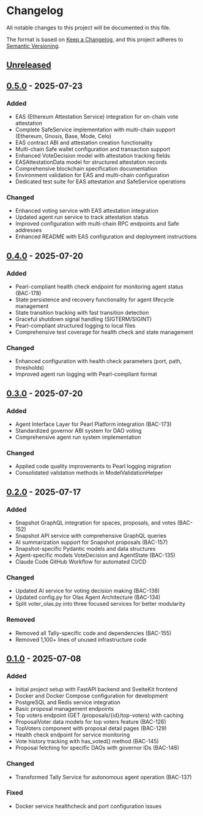 # Changelog

All notable changes to this project will be documented in this file.

The format is based on [Keep a Changelog](https://keepachangelog.com/en/1.1.0/),
and this project adheres to [Semantic Versioning](https://semver.org/spec/v2.0.0.html).

## [Unreleased]

## [0.5.0] - 2025-07-23
### Added
- EAS (Ethereum Attestation Service) integration for on-chain vote attestation
- Complete SafeService implementation with multi-chain support (Ethereum, Gnosis, Base, Mode, Celo)
- EAS contract ABI and attestation creation functionality
- Multi-chain Safe wallet configuration and transaction support
- Enhanced VoteDecision model with attestation tracking fields
- EASAttestationData model for structured attestation records
- Comprehensive blockchain specification documentation
- Environment validation for EAS and multi-chain configuration
- Dedicated test suite for EAS attestation and SafeService operations

### Changed
- Enhanced voting service with EAS attestation integration
- Updated agent run service to track attestation status
- Improved configuration with multi-chain RPC endpoints and Safe addresses
- Enhanced README with EAS configuration and deployment instructions

## [0.4.0] - 2025-07-20
### Added
- Pearl-compliant health check endpoint for monitoring agent status (BAC-178)
- State persistence and recovery functionality for agent lifecycle management
- State transition tracking with fast transition detection
- Graceful shutdown signal handling (SIGTERM/SIGINT)
- Pearl-compliant structured logging to local files
- Comprehensive test coverage for health check and state management

### Changed
- Enhanced configuration with health check parameters (port, path, thresholds)
- Improved agent run logging with Pearl-compliant format

## [0.3.0] - 2025-07-20
### Added
- Agent Interface Layer for Pearl Platform integration (BAC-173)
- Standardized governor ABI system for DAO voting
- Comprehensive agent run system implementation

### Changed
- Applied code quality improvements to Pearl logging migration
- Consolidated validation methods in ModelValidationHelper

## [0.2.0] - 2025-07-17
### Added
- Snapshot GraphQL integration for spaces, proposals, and votes (BAC-152)
- Snapshot API service with comprehensive GraphQL queries
- AI summarization support for Snapshot proposals (BAC-157)
- Snapshot-specific Pydantic models and data structures
- Agent-specific models VoteDecision and AgentState (BAC-135)
- Claude Code GitHub Workflow for automated CI/CD

### Changed
- Updated AI service for voting decision making (BAC-138)
- Updated config.py for Olas Agent Architecture (BAC-134)
- Split voter_olas.py into three focused services for better modularity

### Removed
- Removed all Tally-specific code and dependencies (BAC-155)
- Removed 1,100+ lines of unused infrastructure code

## [0.1.0] - 2025-07-08
### Added
- Initial project setup with FastAPI backend and SvelteKit frontend
- Docker and Docker Compose configuration for development
- PostgreSQL and Redis service integration
- Basic proposal management endpoints
- Top voters endpoint (GET /proposals/{id}/top-voters) with caching
- ProposalVoter data models for top voters feature (BAC-126)
- TopVoters component with proposal detail pages (BAC-129)
- Health check endpoint for service monitoring
- Vote history tracking with has_voted() method (BAC-145)
- Proposal fetching for specific DAOs with governor IDs (BAC-146)

### Changed
- Transformed Tally Service for autonomous agent operation (BAC-137)

### Fixed
- Docker service healthcheck and port configuration issues

[Unreleased]: https://github.com/quorum-ai/quorum-ai/compare/v0.5.0...HEAD
[0.5.0]: https://github.com/quorum-ai/quorum-ai/compare/v0.4.0...v0.5.0
[0.4.0]: https://github.com/quorum-ai/quorum-ai/compare/v0.3.0...v0.4.0
[0.3.0]: https://github.com/quorum-ai/quorum-ai/compare/v0.2.0...v0.3.0
[0.2.0]: https://github.com/quorum-ai/quorum-ai/compare/v0.1.0...v0.2.0
[0.1.0]: https://github.com/quorum-ai/quorum-ai/releases/tag/v0.1.0

